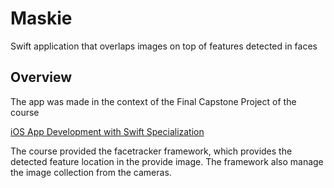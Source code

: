 # Maskie
Swift application that overlaps images on top of features detected in faces

## Overview
The app was made in the context of the Final Capstone Project of the course 

[iOS App Development with Swift Specialization](https://www.coursera.org/specializations/app-development)

The course provided the facetracker framework, which provides the detected feature location in the provide image.
The framework also manage the image collection from the cameras.
